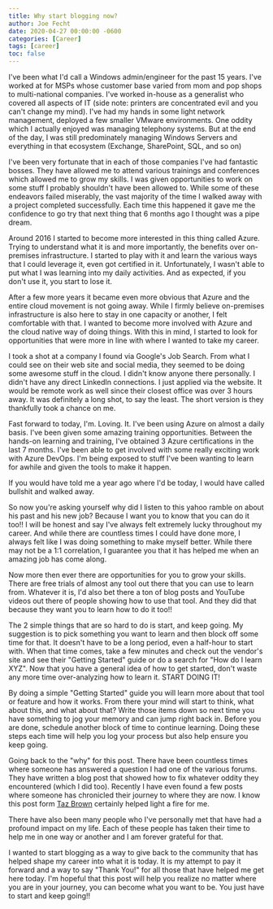 ```yaml
---
title: Why start blogging now?
author: Joe Fecht
date: 2020-04-27 00:00:00 -0600
categories: [Career]
tags: [career]
toc: false
---
```


I've been what I'd call a Windows admin/engineer for the past 15 years.  I've worked at for MSPs whose customer base varied from mom and pop shops to multi-national companies.  I've worked in-house as a generalist who covered all aspects of IT (side note: printers are concentrated evil and you can't change my mind).  I've had my hands in some light network management, deployed a few smaller VMware environments. One oddity which I actually enjoyed was managing telephony systems.  But at the end of the day,  I was still predominately managing Windows Servers and everything in that ecosystem (Exchange, SharePoint, SQL, and so on)

I've been very fortunate that in each of those companies I've had fantastic bosses.  They have allowed me to attend various trainings and conferences which allowed me to grow my skills.  I was given opportunities to work on some stuff I probably shouldn't have been allowed to.  While some of these endeavors failed miserably, the vast majority of the time I walked away with a project completed successfully.  Each time this happened it gave me the confidence to go try that next thing that 6 months ago I thought was a pipe dream.  

Around 2016 I started to become more interested in this thing called Azure.  Trying to understand what it is and more importantly, the benefits over on-premises infrastructure.  I started to play with it and learn the various ways that I could leverage it, even got certified in it.  Unfortunately, I wasn't able to put what I was learning into my daily activities.  And as expected, if you don't use it, you start to lose it.  

After a few more years it became even more obvious that Azure and the entire cloud movement is not going away.  While I firmly believe on-premises infrastructure is also here to stay in one capacity or another, I felt comfortable with that.  I wanted to become more involved with Azure and the cloud native way of doing things.  With this in mind, I started to look for opportunities that were more in line with where I wanted to take my career. 

I took a shot at a company I found via Google's Job Search.  From what I could see on their web site and social media, they seemed to be doing some awesome stuff in the cloud.  I didn't know anyone there personally. I didn't have any direct LinkedIn connections.  I just applied via the website.  It would be remote work as well since their closest office was over 3 hours away.  It was definitely a long shot, to say the least.   The short version is they thankfully took a chance on me.

Fast forward to today, I'm. Loving. It.  I've been using Azure on almost a daily basis.  I've been given some amazing training opportunities.  Between the hands-on learning and training, I've obtained 3 Azure certifications in the last 7 months.  I've been able to get involved with some really exciting work with Azure DevOps.  I'm being exposed to stuff I've been wanting to learn for awhile and given the tools to make it happen.  

If you would have told me a year ago where I'd be today, I would have called bullshit and walked away.    

So now you're asking yourself why did I listen to this yahoo ramble on about his past and his new job?  Because I want you to know that you can do it too!! I will be honest and say I've always felt extremely lucky throughout my career.  And while there are countless times I could have done more, I always felt like I was doing something to make myself better.  While there may not be a 1:1 correlation, I guarantee you that it has helped me when an amazing job has come along.  

Now more then ever there are opportunities for you to grow your skills. There are free trials of almost any tool out there that you can use to learn from.  Whatever it is, I'd also bet there a ton of blog posts and YouTube videos out there of people showing how to use that tool.  And they did that because they want you to learn how to do it too!!  

The 2 simple things that are so hard to do is start, and keep going.  My suggestion is to pick something you want to learn and then block off some time for that.  It doesn't have to be a long period, even a half-hour to start with.  When that time comes, take a few minutes and check out the vendor's site and see their "Getting Started" guide or do a search for "How do I learn XYZ".  Now that you have a general idea of how to get started, don't waste any more time over-analyzing how to learn it.  START DOING IT!  

By doing a simple "Getting Started" guide you will learn more about that tool or feature and how it works.  From there your mind will start to think, what about this, and what about that?  Write those items down so next time you have something to jog your memory and can jump right back in.  Before you are done, schedule another block of time to continue learning.  Doing these steps each time will help you log your process but also help ensure you keep going.

Going back to the "why" for this post. There have been countless times where someone has answered a question I had one of the various forums. They have written a blog post that showed how to fix whatever oddity they encountered (which I did too).  Recently I have even found a few posts where someone has chronicled their journey to where they are now.  I know this post form [Taz Brown](https://opensource.com/article/19/7/devops-vs-sysadmin) certainly helped light a fire for me.  

There have also been many people who I've personally met that have had a profound impact on my life.  Each of these people has taken their time to help me in one way or another and I am forever grateful for that.  

I wanted to start blogging as a way to give back to the community that has helped shape my career into what it is today.  It is my attempt to pay it forward and a way to say "Thank You!" for all those that have helped me get here today.  I'm hopeful that this post will help you realize no matter where you are in your journey, you can become what you want to be.  You just have to start and keep going!!
